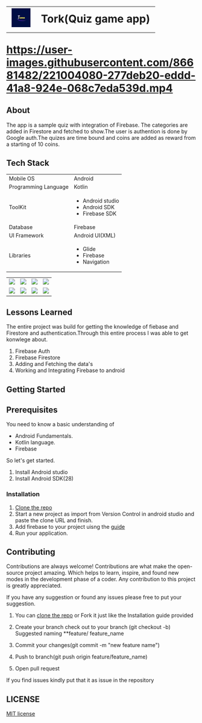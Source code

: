 

# <table><tr><td><img src= "https://github.com/kodeflap/GameApp/blob/master/screenshot/20211117_114241_0000.png" height = 50px width = 50px/></td>
<td>Tork(Quiz game app)</td></tr></table>

https://user-images.githubusercontent.com/86681482/221004080-277deb20-eddd-41a8-924e-068c7eda539d.mp4

## About

The app is a sample quiz with integration of Firebase. The categories are added in Firestore and fetched to show.The user is authention is done by Google auth.The quizes are time bound  and coins are added as reward from a starting of 10 coins.

## Tech Stack

<table>
  <tr>
     <td>Mobile OS</td>
     <td>Android</td>
  </tr>
  <tr>
     <td>Programming Language</td>
     <td>Kotlin</td>
  </tr>
  <tr>
     <td>ToolKit</td>
      <td><ul><li>Android studio</li>
     <li>Android SDK</li>
     <li>Firebase SDK</li></ul></td>
  </tr>
  <tr>
     <td>Database</td>
     <td>Firebase</td>
  </tr>
   <tr>
    <td>UI Framework</td>
    <td>Android UI(XML)</td>
   </tr>
   <tr>
    <td>Libraries </td>
    <td>
      <ul>
          <li>Glide</li>
          <li>Firebase</li>
          <li>Navigation</li>
      </ul>
    </td>
  </tr>
</table>

<table><tr><td><img src ="https://user-images.githubusercontent.com/86681482/220996084-7e4a72a9-50eb-4aff-acec-630db01d1254.png"/></td>
<td><img src ="https://user-images.githubusercontent.com/86681482/220996297-adcab56e-d7d7-444a-b84f-52d80cbbb816.png"/></td>
<td> <img src ="https://user-images.githubusercontent.com/86681482/220996420-1c2c9a13-d2e5-4254-b5ff-bc1d6240e422.png"/></td>
<td><img src ="https://user-images.githubusercontent.com/86681482/220996583-0e482285-be35-48ac-a1b3-78cf63171255.png"/></td></tr>

 <tr><td><img src ="https://user-images.githubusercontent.com/86681482/220996743-d6be3a04-ab8f-4976-b2df-1df53c476dd5.png"/>
  <td><img src ="https://user-images.githubusercontent.com/86681482/220996872-2ac543f4-65f8-41c1-808c-1124faf274ee.png"/>
    <td><img src ="https://user-images.githubusercontent.com/86681482/220996970-7382eac1-4959-42c7-81cc-585631bdaf51.png"/>
      <td><img src ="https://user-images.githubusercontent.com/86681482/220997061-1f0b0ba8-da2b-4050-9059-4208211240ed.png"/>
  </td></tr></table>

## Lessons Learned

The entire project was build for getting the knowledge of fiebase and Firestore and authentication.Through this entire process I was able to get konwlege about.

 1. Firebase Auth
 2. Firebase Firestore
 3. Adding and Fetching the data's
 4. Working and Integrating Firebase to android

## Getting Started

## Prerequisites
 
You need to know a basic understanding of 

- Android Fundamentals.
- Kotlin language.
- Firebase

So let's get started.

1. Install Android studio
2. Install Android SDK(28)

### Installation


1. [Clone the repo](https://github.com/kodeflap/GameApp.git)
2. Start a new project as import from Version Control in android studio and paste the clone URL and finish.
3. Add firebase to your project uisng the [guide](https://firebase.google.com/docs/android/setup#register-app)
4. Run your application.


## Contributing

Contributions are always welcome!
Contributions are what make the open-source project amazing. Which helps to learn, inspire, and found new modes in the development phase of a coder. Any contribution to this project is greatly appreciated.

If you have any suggestion or found any issues please free to put your suggestion.

1. You can [clone the repo](https://github.com/kodeflap/GameApp.git) or Fork it just like the Installation guide provided

2. Create your branch check out to your branch (git checkout -b)
Suggested naming **feature/ feature_name

3. Commit your changes(git commit -m "new feature name")

4. Push to branch(git push origin feature/feature_name)

5. Open pull request

If you find issues kindly put that it as issue in the repository

## LICENSE

[MIT license](LICENSE)

